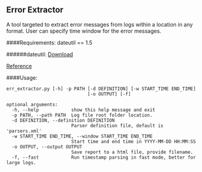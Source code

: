 Error Extractor
---------------

A tool targeted to extract error messages from logs within a location in any format.
User can specify time window for the error messages. 

####Requirements:
    dateutil == 1.5

######dateutil:
[Download](http://labix.org/download/python-dateutil/python-dateutil-1.5.tar.gz "http://labix.org/download/python-dateutil/python-dateutil-1.5.tar.gz")

[Reference](http://labix.org/python-dateutil "http://labix.org/python-dateutil")


####Usage:

    err_extractor.py [-h] -p PATH [-d DEFINITION] [-w START_TIME END_TIME]
                                  [-o OUTPUT] [-f]

    optional arguments:
      -h, --help            show this help message and exit
      -p PATH, --path PATH  Log file root folder location.
      -d DEFINITION, --definition DEFINITION
                            Parser definition file, default is 'parsers.xml'
      -w START_TIME END_TIME, --window START_TIME END_TIME
                            Start time and end time in YYYY-MM-DD HH:MM:SS
      -o OUTPUT, --output OUTPUT
                            Save report to a html file, provide filename.
      -f, --fast            Run timestamp parsing in fast mode, better for large logs.